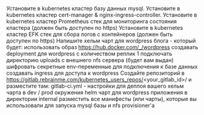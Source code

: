 ## 

Установите в kubernetes кластер базу данных mysql.
Установите в kubernetes кластер cert-manager & nginx-ingress-controller.
Установите в kubernetes кластер Prometheus стек для мониторинга состояния кластера (должен быть доступен по https)
Установите в kubernetes кластер EFK стек для сбора логов с контейнеров (должен быть доступен по https)
Напишите хельм чарт для wordpress блога - который будет:
использовать образ https://hub.docker.com/_/wordpress
создавать deployment для wordpress с количеством реплик 1
подключать директорию uploads с внешнего nfs сервера (будет вам выдан)
шифровать секретные env-переменные для подключения к базе данных
создавать ingress для доступа к wordpress
Создайте репозиторий в https://gitlab.rebrainme.com/kubernetes_users_repos/<your_gitlab_id>/ и разместите там:
gitlab-ci.yml - настройки для деплоя вашего хельм чарта в dev / prod окружения
helm чарт для wordpress приложения
в директории internal разместить все манифесты (или чарты), которые вы использовали для запуска mysql базы и nfs provisioner'а

```



```
